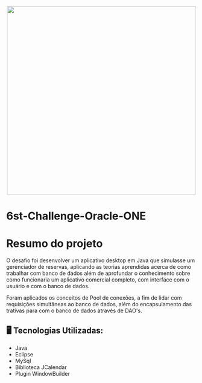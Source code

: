 <p align="center" >
     <img width="500" heigth="500" src="https://user-images.githubusercontent.com/91544872/189409129-1379798d-7dd2-416f-8d37-3a7c661915b9.png">
</p>

# 6st-Challenge-Oracle-ONE

# Resumo do projeto
O desafio foi desenvolver um aplicativo desktop em Java que simulasse um gerenciador de reservas, aplicando as teorias aprendidas acerca de como trabalhar com banco de dados além de aprofundar o conhecimento sobre como funcionaria um aplicativo comercial completo, com interface com o usuário e com o banco de dados.

Foram aplicados os conceitos de Pool de conexões, a fim de lidar com requisições simultâneas ao banco de dados, além do encapsulamento das trativas para com o banco de dados através de DAO's.

## 🖥️ Tecnologias Utilizadas:

- Java
- Eclipse
- MySql
- Biblioteca JCalendar
- Plugin WindowBuilder </br>
